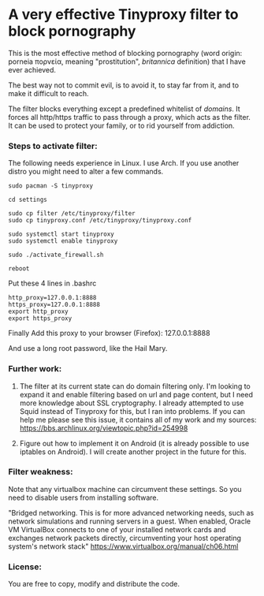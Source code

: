 # A very effective Tinyproxy filter to block pornography

This is the most effective method of blocking pornography (word origin: porneia πορνεία, meaning "prostitution", _britannica_ definition) that I have ever achieved.

The best way not to commit evil, is to avoid it, to stay far from it, and to make it difficult to reach.

The filter blocks everything except a predefined whitelist of _domains_. It forces all http/https traffic to pass through a proxy, which acts as the filter. It can be used to protect your family, or to rid yourself from addiction.

### Steps to activate filter:
The following needs experience in Linux. I use Arch. If you use another distro you might need to alter a few commands.
```
sudo pacman -S tinyproxy

cd settings

sudo cp filter /etc/tinyproxy/filter
sudo cp tinyproxy.conf /etc/tinyproxy/tinyproxy.conf

sudo systemctl start tinyproxy
sudo systemctl enable tinyproxy

sudo ./activate_firewall.sh

reboot
```
Put these 4 lines in .bashrc
```
http_proxy=127.0.0.1:8888
https_proxy=127.0.0.1:8888
export http_proxy
export https_proxy
```

Finally Add this proxy to your browser (Firefox): 127.0.0.1:8888

And use a long root password, like the Hail Mary.

### Further work:
1. The filter at its current state can do domain filtering only. I'm looking to expand it and enable filtering based on url and page content, but I need more knowledge about SSL cryptography. I already attempted to use Squid instead of Tinyproxy for this, but I ran into problems. If you can help me please see this issue, it contains all of my work and my sources:
https://bbs.archlinux.org/viewtopic.php?id=254998

2. Figure out how to implement it on Android (it is already possible to use iptables on Android). I will create another project in the future for this.

### Filter weakness:
Note that any virtualbox machine can circumvent these settings. So you need to disable users from installing software.

"Bridged networking. This is for more advanced networking needs, such as network simulations and running servers in a guest. When enabled, Oracle VM VirtualBox connects to one of your installed network cards and exchanges network packets directly, circumventing your host operating system's network stack" https://www.virtualbox.org/manual/ch06.html

### License:
You are free to copy, modify and distribute the code.
